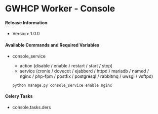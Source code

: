 # GWHCP Worker - Console #

#### Release Information ####

* Version: 1.0.0

#### Available Commands and Required Variables ####

* console_service
    * action (disable / enable / restart / start / stop)
    * service (cronie / dovecot / ejabberd / httpd / mariadb / named / nginx / php-fpm / postfix / postgresql / rabbitmq / uwsgi / vsftpd)

    `python manage.py console_service enable nginx`

#### Celery Tasks ####

* console.tasks.ders